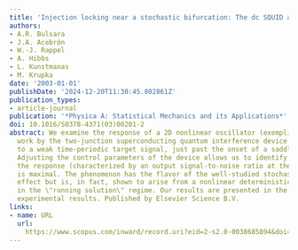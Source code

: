 ```yaml
---
title: 'Injection locking near a stochastic bifurcation: The dc SQUID as a case study'
authors:
- A.R. Bulsara
- J.A. Acebrón
- W.-J. Rappel
- A. Hibbs
- L. Kunstmanas
- M. Krupka
date: '2003-01-01'
publishDate: '2024-12-20T11:30:45.802861Z'
publication_types:
- article-journal
publication: '*Physica A: Statistical Mechanics and its Applications*'
doi: 10.1016/S0378-4371(03)00201-2
abstract: We examine the response of a 2D nonlinear oscillator (exemplified in this
  work by the two-junction superconducting quantum interference device - SQUID) subject
  to a weak time-periodic target signal, just past the onset of a saddle-node bifurcation.
  Adjusting the control parameters of the device allows us to identify a regime wherein
  the response (characterized by an output signal-to-noise ratio at the target frequency)
  is maximal. The phenomenon has the flavor of the well-studied stochastic resonance
  effect but is, in fact, shown to arise from a nonlinear deterministic resonance
  in the \"running solution\" regime. Our results are presented in the context of
  experimental results. Published by Elsevier Science B.V.
links:
- name: URL
  url: 
    https://www.scopus.com/inward/record.uri?eid=2-s2.0-0038685894&doi=10.1016%2fS0378-4371%2803%2900201-2&partnerID=40&md5=f84e0ed434a4297427eda7ed7ec76931
---
```

